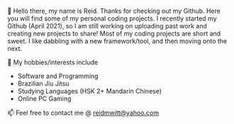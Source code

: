 👋 Hello there, my name is Reid. Thanks for checking out my Github.
Here you will find some of my personal coding projects. I recently started my Github (April 2021),
so I am still working on uploading past work and creating new projects to share! Most of my 
coding projects are short and sweet. I like dabbling with a new framework/tool, and then moving
onto the next. 

👀 My hobbies/interests include
  - Software and Programming
  - Brazilian Jiu Jitsu
  - Studying Languages (HSK 2+ Mandarin Chinese)
  - Online PC Gaming
  
📫 Feel free to contact me @ reidmwitt@yahoo.com

<!---
RDubby/RDubby is a ✨ special ✨ repository because its `README.md` (this file) appears on your GitHub profile.
You can click the Preview link to take a look at your changes.
--->
